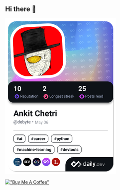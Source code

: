 ## Hi there 👋

<!--
**Debyte404/Debyte404** is a ✨ _special_ ✨ repository because its `README.md` (this file) appears on your GitHub profile.

Here are some ideas to get you started:

- 🔭 I’m currently working on ...
- 🌱 I’m currently learning ...
- 👯 I’m looking to collaborate on ...
- 🤔 I’m looking for help with ...
- 💬 Ask me about ...
- 📫 How to reach me: ...
- 😄 Pronouns: ...
- ⚡ Fun fact: ...
-->

<a href="https://app.daily.dev/debyte"><img src="./devcard.png" width="356" alt="Ankit Chetri's Dev Card"/></a>

[!["Buy Me A Coffee"](https://www.buymeacoffee.com/assets/img/custom_images/orange_img.png)](https://www.buymeacoffee.com/debyte)

